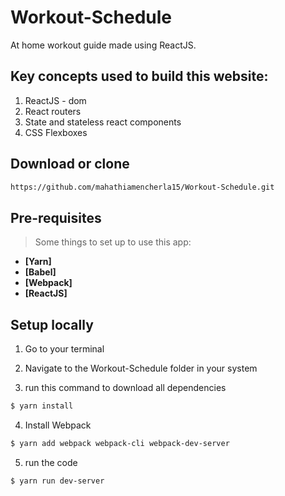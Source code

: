 # Workout-Schedule
At home workout guide made using ReactJS.

## Key concepts used to build this website:
1. ReactJS - dom
2. React routers
3. State and stateless react components
4. CSS Flexboxes

## Download or clone
```bash
https://github.com/mahathiamencherla15/Workout-Schedule.git
```

## Pre-requisites
> Some things to set up to use this app:

- **[Yarn]**
- **[Babel]**
- **[Webpack]**
- **[ReactJS]**

## Setup locally

1. Go to your terminal

2. Navigate to the Workout-Schedule folder in your system

3. run this command to download all dependencies
```bash
$ yarn install
```
4. Install Webpack
```bash
$ yarn add webpack webpack-cli webpack-dev-server
```
5. run the code
```bash
$ yarn run dev-server
```
